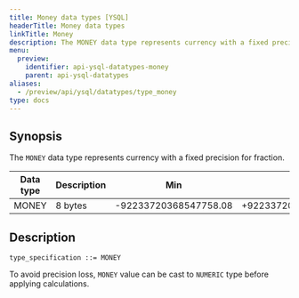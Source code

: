 ```yaml
---
title: Money data types [YSQL]
headerTitle: Money data types
linkTitle: Money
description: The MONEY data type represents currency with a fixed precision for fraction.
menu:
  preview:
    identifier: api-ysql-datatypes-money
    parent: api-ysql-datatypes
aliases:
  - /preview/api/ysql/datatypes/type_money
type: docs
---
```


## Synopsis

The `MONEY` data type represents currency with a fixed precision for fraction.

Data type | Description | Min | Max |
----------|-------------|-----|-----|
MONEY | 8 bytes | -92233720368547758.08 | +92233720368547758.07 |

## Description

```ebnf
type_specification ::= MONEY
```

To avoid precision loss, `MONEY` value can be cast to `NUMERIC` type before applying calculations.
